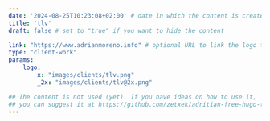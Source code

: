 ```yaml
---
date: '2024-08-25T10:23:08+02:00' # date in which the content is created - defaults to "today"
title: 'tlv'
draft: false # set to "true" if you want to hide the content 

link: "https://www.adrianmoreno.info" # optional URL to link the logo to
type: "client-work"
params:
    logo:
        x: "images/clients/tlv.png"
        _2x: "images/clients/tlv@2x.png"

## The content is not used (yet). If you have ideas on how to use it, 
## you can suggest it at https://github.com/zetxek/adritian-free-hugo-theme/discussions 
---
```


